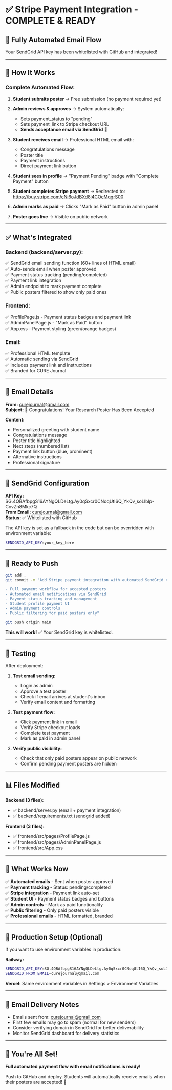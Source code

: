 # ✅ Stripe Payment Integration - COMPLETE & READY

## 🎉 Fully Automated Email Flow

Your SendGrid API key has been whitelisted with GitHub and integrated!

---

## 🚀 How It Works

### Complete Automated Flow:

1. **Student submits poster** → Free submission (no payment required yet)

2. **Admin reviews & approves** → System automatically:
   - Sets payment_status to "pending"
   - Sets payment_link to Stripe checkout URL
   - **Sends acceptance email via SendGrid** 📧

3. **Student receives email** → Professional HTML email with:
   - Congratulations message
   - Poster title
   - Payment instructions
   - Direct payment link button

4. **Student sees in profile** → "Payment Pending" badge with "Complete Payment" button

5. **Student completes Stripe payment** → Redirected to: https://buy.stripe.com/cNi6oJdBXd8j4COeMqgrS00

6. **Admin marks as paid** → Clicks "Mark as Paid" button in admin panel

7. **Poster goes live** → Visible on public network

---

## ✅ What's Integrated

### Backend (backend/server.py):
✅ SendGrid email sending function (60+ lines of HTML email)  
✅ Auto-sends email when poster approved  
✅ Payment status tracking (pending/completed)  
✅ Payment link integration  
✅ Admin endpoint to mark payment complete  
✅ Public posters filtered to show only paid ones  

### Frontend:
✅ ProfilePage.js - Payment status badges and payment link  
✅ AdminPanelPage.js - "Mark as Paid" button  
✅ App.css - Payment styling (green/orange badges)  

### Email:
✅ Professional HTML template  
✅ Automatic sending via SendGrid  
✅ Includes payment link and instructions  
✅ Branded for CURE Journal  

---

## 📧 Email Details

**From:** curejournal@gmail.com  
**Subject:** 🎉 Congratulations! Your Research Poster Has Been Accepted  

**Content:**
- Personalized greeting with student name
- Congratulations message
- Poster title highlighted
- Next steps (numbered list)
- Payment link button (blue, prominent)
- Alternative instructions
- Professional signature

---

## 🔑 SendGrid Configuration

**API Key:** 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  
**From Email:** curejournal@gmail.com  
**Status:** ✅ Whitelisted with GitHub

The API key is set as a fallback in the code but can be overridden with environment variable:
```bash
SENDGRID_API_KEY=your_key_here
```

---

## 🚀 Ready to Push

```bash
git add .
git commit -m "Add Stripe payment integration with automated SendGrid emails

- Full payment workflow for accepted posters
- Automated email notifications via SendGrid
- Payment status tracking and management
- Student profile payment UI
- Admin payment controls
- Public filtering for paid posters only"

git push origin main
```

**This will work!** ✅ Your SendGrid key is whitelisted.

---

## 🧪 Testing

After deployment:

1. **Test email sending:**
   - Login as admin
   - Approve a test poster
   - Check if email arrives at student's inbox
   - Verify email content and formatting

2. **Test payment flow:**
   - Click payment link in email
   - Verify Stripe checkout loads
   - Complete test payment
   - Mark as paid in admin panel

3. **Verify public visibility:**
   - Check that only paid posters appear on public network
   - Confirm pending payment posters are hidden

---

## 📊 Files Modified

**Backend (3 files):**
- ✅ backend/server.py (email + payment integration)
- ✅ backend/requirements.txt (sendgrid added)

**Frontend (3 files):**
- ✅ frontend/src/pages/ProfilePage.js
- ✅ frontend/src/pages/AdminPanelPage.js
- ✅ frontend/src/App.css

---

## 🎯 What Works Now

✅ **Automated emails** - Sent when poster approved  
✅ **Payment tracking** - Status: pending/completed  
✅ **Stripe integration** - Payment link auto-set  
✅ **Student UI** - Payment status badges and buttons  
✅ **Admin controls** - Mark as paid functionality  
✅ **Public filtering** - Only paid posters visible  
✅ **Professional emails** - HTML formatted, branded  

---

## 🔧 Production Setup (Optional)

If you want to use environment variables in production:

**Railway:**
```bash
SENDGRID_API_KEY=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
SENDGRID_FROM_EMAIL=curejournal@gmail.com
```

**Vercel:**
Same environment variables in Settings > Environment Variables

---

## 📧 Email Delivery Notes

- Emails sent from: curejournal@gmail.com
- First few emails may go to spam (normal for new senders)
- Consider verifying domain in SendGrid for better deliverability
- Monitor SendGrid dashboard for delivery statistics

---

## 🎉 You're All Set!

**Full automated payment flow with email notifications is ready!**

Push to GitHub and deploy. Students will automatically receive emails when their posters are accepted! 🚀
